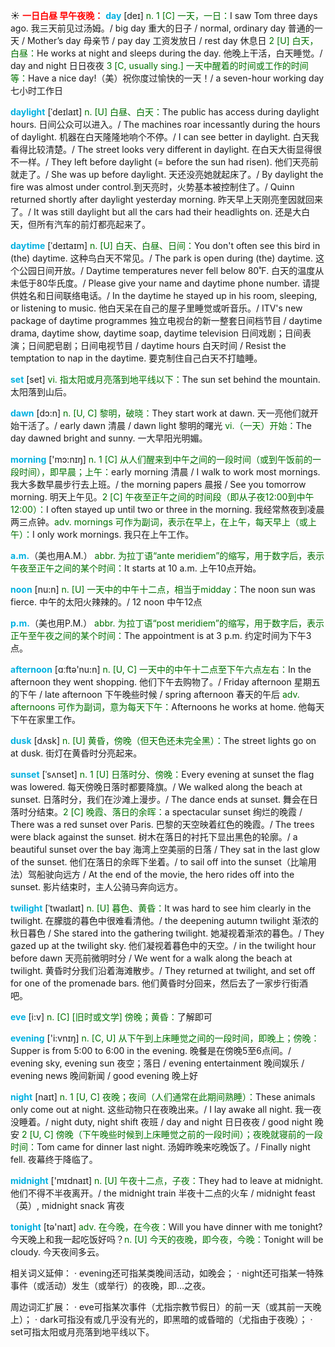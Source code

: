 ☀ <font color="red">**一日白昼 早午夜晚：**</font>
<font color="sky blue">**day**</font> [deɪ] 
<font color="rgb(227, 108, 9)">n. 1 [C] 一天，一日：</font>I saw Tom three days ago. 我三天前见过汤姆。/ big day 重大的日子 / normal, ordinary day 普通的一天 / Mother’s day 母亲节 / pay day 工资发放日 / rest day 休息日 <font color="rgb(227, 108, 9)">2 [U] 白天，白昼：</font>He works at night and sleeps during the day. 他晚上干活，白天睡觉。/ day and night 日日夜夜 <font color="rgb(227, 108, 9)">3 [C, usually sing.] 一天中醒着的时间或工作的时间等：</font>Have a nice day!（美）祝你度过愉快的一天！/ a seven-hour working day 七小时工作日
           
<font color="sky blue">**daylight**</font> [ˈdeɪlaɪt]
<font color="rgb(227, 108, 9)">n. [U] 白昼、白天：</font>The public has access during daylight hours. 日间公众可以进入。/ The machines roar incessantly during the hours of daylight. 机器在白天隆隆地响个不停。/ I can see better in daylight. 白天我看得比较清楚。/ The street looks very different in daylight. 在白天大街显得很不一样。/ They left before daylight (= before the sun had risen). 他们天亮前就走了。/ She was up before daylight. 天还没亮她就起床了。/ By daylight the fire was almost under control.到天亮时，火势基本被控制住了。/ Quinn returned shortly after daylight yesterday morning. 昨天早上天刚亮奎因就回来了。/ It was still daylight but all the cars had their headlights on. 还是大白天，但所有汽车的前灯都亮起来了。
           
<font color="sky blue">**daytime**</font> [ˈdeɪtaɪm]
<font color="rgb(227, 108, 9)">n. [U] 白天、白昼、日间：</font>You don't often see this bird in (the) daytime. 这种鸟白天不常见。/ The park is open during (the) daytime. 这个公园日间开放。/ Daytime temperatures never fell below 80˚F. 白天的温度从未低于80华氏度。/ Please give your name and daytime phone number. 请提供姓名和日间联络电话。/ In the daytime he stayed up in his room, sleeping, or listening to music. 他白天呆在自己的屋子里睡觉或听音乐。/ ITV's new package of daytime programmes 独立电视台的新一整套日间档节目 / daytime drama, daytime show, daytime soap, daytime television 日间戏剧；日间表演；日间肥皂剧；日间电视节目 / daytime hours 白天时间 / Resist the temptation to nap in the daytime. 要克制住自己白天不打瞌睡。

<font color="sky blue">**set**</font> [set] 
<font color="rgb(227, 108, 9)">vi. 指太阳或月亮落到地平线以下：</font>The sun set behind the mountain. 太阳落到山后。

<font color="sky blue">**dawn**</font> [dɔ:n] 
<font color="rgb(227, 108, 9)">n. [U, C] 黎明，破晓：</font>They start work at dawn. 天一亮他们就开始干活了。/ early dawn 清晨 / dawn light 黎明的曙光 <font color="rgb(227, 108, 9)">vi.（一天）开始：</font>The day dawned bright and sunny. 一大早阳光明媚。

<font color="sky blue">**morning**</font> ['mɔ:nɪŋ] 
<font color="rgb(227, 108, 9)">n. 1 [C] 从人们醒来到中午之间的一段时间（或到午饭前的一段时间），即早晨；上午：</font>early morning 清晨 / I walk to work most mornings. 我大多数早晨步行去上班。/ the morning papers 晨报 / See you tomorrow morning. 明天上午见。<font color="rgb(227, 108, 9)">2 [C] 午夜至正午之间的时间段（即从子夜12:00到中午12:00）：</font>I often stayed up until two or three in the morning. 我经常熬夜到凌晨两三点钟。<font color="rgb(227, 108, 9)">adv. mornings 可作为副词，表示在早上，在上午，每天早上（或上午）：</font>I only work mornings. 我只在上午工作。

<font color="sky blue">**a.m.**</font>（美也用A.M.）
<font color="rgb(227, 108, 9)">abbr. 为拉丁语“ante meridiem”的缩写，用于数字后，表示午夜至正午之间的某个时间：</font>It starts at 10 a.m. 上午10点开始。

<font color="sky blue">**noon**</font> [nu:n] 
<font color="rgb(227, 108, 9)">n. [U] 一天中的中午十二点，相当于midday：</font>The noon sun was fierce. 中午的太阳火辣辣的。/ 12 noon 中午12点

<font color="sky blue">**p.m.**</font>（美也用P.M.）
<font color="rgb(227, 108, 9)">abbr. 为拉丁语“post meridiem”的缩写，用于数字后，表示正午至午夜之间的某个时间：</font>The appointment is at 3 p.m. 约定时间为下午3点。

<font color="sky blue">**afternoon**</font> [ɑːftə'nu:n] 
<font color="rgb(227, 108, 9)">n. [U, C] 一天中的中午十二点至下午六点左右：</font>In the afternoon they went shopping. 他们下午去购物了。/ Friday afternoon 星期五的下午 / late afternoon 下午晚些时候 / spring afternoon 春天的午后 <font color="rgb(227, 108, 9)">adv. afternoons 可作为副词，意为每天下午：</font>Afternoons he works at home. 他每天下午在家里工作。

<font color="sky blue">**dusk**</font> [dʌsk] 
<font color="rgb(227, 108, 9)">n. [U] 黄昏，傍晚（但天色还未完全黑）：</font>The street lights go on at dusk. 街灯在黄昏时分亮起来。
           
<font color="sky blue">**sunset**</font> [ˈsʌnset]
<font color="rgb(227, 108, 9)">n. 1 [U] 日落时分、傍晚：</font>Every evening at sunset the flag was lowered. 每天傍晚日落时都要降旗。/ We walked along the beach at sunset. 日落时分，我们在沙滩上漫步。/ The dance ends at sunset. 舞会在日落时分结束。<font color="rgb(227, 108, 9)">2 [C] 晚霞、落日的余晖：</font>a spectacular sunset 绚烂的晚霞 / There was a red sunset over Paris. 巴黎的天空映着红色的晚霞。/ The trees were black against the sunset. 树木在落日的衬托下显出黑色的轮廓。/ a beautiful sunset over the bay 海湾上空美丽的日落 / They sat in the last glow of the sunset. 他们在落日的余晖下坐着。/ to sail off into the sunset（比喻用法）驾船驶向远方 / At the end of the movie, the hero rides off into the sunset. 影片结束时，主人公骑马奔向远方。
           
<font color="sky blue">**twilight**</font> [ˈtwaɪlaɪt]
<font color="rgb(227, 108, 9)">n. [U] 暮色、黄昏：</font>It was hard to see him clearly in the twilight. 在朦胧的暮色中很难看清他。/ the deepening autumn twilight 渐浓的秋日暮色 / She stared into the gathering twilight. 她凝视着渐浓的暮色。/ They gazed up at the twilight sky. 他们凝视着暮色中的天空。/ in the twilight hour before dawn 天亮前微明时分 / We went for a walk along the beach at twilight. 黄昏时分我们沿着海滩散步。/ They returned at twilight, and set off for one of the promenade bars. 他们黄昏时分回来，然后去了一家步行街酒吧。
           
<font color="sky blue">**eve**</font> [i:v]
<font color="rgb(227, 108, 9)">n. [C] [旧时或文学] 傍晚；黄昏：</font>了解即可
 
<font color="sky blue">**evening**</font> ['i:vnɪŋ] 
<font color="rgb(227, 108, 9)">n. [C, U] 从下午到上床睡觉之间的一段时间，即晚上；傍晚：</font>Supper is from 5:00 to 6:00 in the evening. 晚餐是在傍晚5至6点间。/ evening sky, evening sun 夜空；落日 / evening entertainment 晚间娱乐 / evening news 晚间新闻 / good evening 晚上好

<font color="sky blue">**night**</font> [naɪt] 
<font color="rgb(227, 108, 9)">n. 1 [U, C] 夜晚；夜间（人们通常在此期间熟睡）：</font>These animals only come out at night. 这些动物只在夜晚出来。/ I lay awake all night. 我一夜没睡着。/ night duty, night shift 夜班 / day and night 日日夜夜 / good night 晚安 <font color="rgb(227, 108, 9)">2 [U, C] 傍晚（下午晚些时候到上床睡觉之前的一段时间）；夜晚就寝前的一段时间：</font>Tom came for dinner last night. 汤姆昨晚来吃晚饭了。/ Finally night fell. 夜幕终于降临了。

<font color="sky blue">**midnight**</font> ['mɪdnaɪt] 
<font color="rgb(227, 108, 9)">n. [U] 午夜十二点，子夜：</font>They had to leave at midnight. 他们不得不半夜离开。/ the midnight train 半夜十二点的火车 / midnight feast（英）, midnight snack 宵夜

<font color="sky blue">**tonight**</font> [tə'naɪt] 
<font color="rgb(227, 108, 9)">adv. 在今晚，在今夜：</font>Will you have dinner with me tonight? 今天晚上和我一起吃饭好吗？<font color="rgb(227, 108, 9)">n. [U] 今天的夜晚，即今夜，今晚：</font>Tonight will be cloudy. 今天夜间多云。

相关词义延伸：
· evening还可指某类晚间活动，如晚会；
· night还可指某一特殊事件（或活动）发生（或举行）的夜晚，即…之夜。

周边词汇扩展：
· eve可指某次事件（尤指宗教节假日）的前一天（或其前一天晚上）；
· dark可指没有或几乎没有光的，即黑暗的或昏暗的（尤指由于夜晚）；
· set可指太阳或月亮落到地平线以下。

